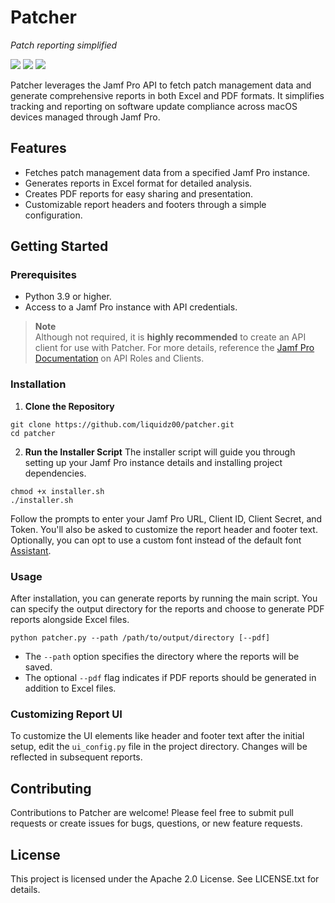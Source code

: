 # Patcher

_Patch reporting simplified_

![](https://img.shields.io/badge/license-apache_2.0-blue)&nbsp;![](https://img.shields.io/badge/python-3.9%2B-success)&nbsp;![](https://github.com/liquidz00/patcher/actions/workflows/test.yaml/badge.svg)


Patcher leverages the Jamf Pro API to fetch patch management data and generate comprehensive reports in both Excel and PDF formats. It simplifies tracking and reporting on software update compliance across macOS devices managed through Jamf Pro.

## Features

- Fetches patch management data from a specified Jamf Pro instance.
- Generates reports in Excel format for detailed analysis.
- Creates PDF reports for easy sharing and presentation.
- Customizable report headers and footers through a simple configuration.

## Getting Started

### Prerequisites

- Python 3.9 or higher.
- Access to a Jamf Pro instance with API credentials.

> **Note**<br>
> Although not required, it is **highly recommended** to create an API client for use with Patcher. For more details, reference the [Jamf Pro Documentation](https://learn.jamf.com/bundle/jamf-pro-documentation-current/page/API_Roles_and_Clients.html) on API Roles and Clients.

### Installation

1. **Clone the Repository**
```shell
git clone https://github.com/liquidz00/patcher.git
cd patcher
```
2. **Run the Installer Script**
The installer script will guide you through setting up your Jamf Pro instance details and installing project dependencies.
```shell
chmod +x installer.sh
./installer.sh
```
Follow the prompts to enter your Jamf Pro URL, Client ID, Client Secret, and Token. You'll also be asked to customize the report header and footer text. Optionally, you can opt to use a custom font instead of the default font [Assistant](https://fonts.google.com/specimen/Assistant).

### Usage
After installation, you can generate reports by running the main script. You can specify the output directory for the reports and choose to generate PDF reports alongside Excel files.
```shell
python patcher.py --path /path/to/output/directory [--pdf]
```
- The `--path` option specifies the directory where the reports will be saved.
- The optional `--pdf` flag indicates if PDF reports should be generated in addition to Excel files.

### Customizing Report UI
To customize the UI elements like header and footer text after the initial setup, edit the `ui_config.py` file in the project directory. Changes will be reflected in subsequent reports.

## Contributing
Contributions to Patcher are welcome! Please feel free to submit pull requests or create issues for bugs, questions, or new feature requests.

## License
This project is licensed under the Apache 2.0 License. See LICENSE.txt for details.




